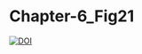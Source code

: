 # Chapter-6_Fig21
[![DOI](https://zenodo.org/badge/DOI/10.5281/zenodo.7638565.svg)](https://doi.org/10.5281/zenodo.7638565)

